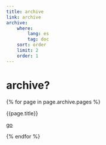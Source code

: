 ```yaml
---
title: archive
link: archive
archive:
    where:
        lang: es
        tag: doc
    sort: order
    limit: 2
    order: 1
---
```


# archive?

{% for page in page.archive.pages %}

{{page.title}}

[go]({{page.link}})

{% endfor %}
